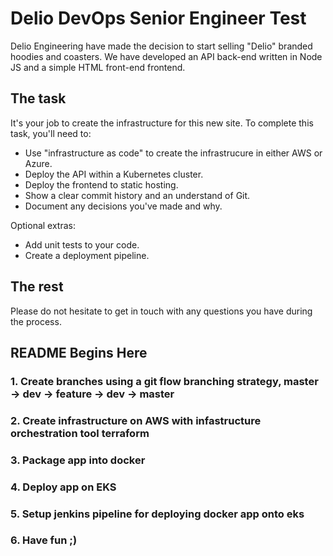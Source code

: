 # Delio DevOps Senior Engineer Test

Delio Engineering have made the decision to start selling "Delio" branded hoodies and coasters. We have developed an API back-end written in Node JS and a simple HTML front-end frontend. 

## The task

It's your job to create the infrastructure for this new site. To complete this task, you'll need to:

* Use "infrastructure as code" to create the infrastrucure in either AWS or Azure. 
* Deploy the API within a Kubernetes cluster.
* Deploy the frontend to static hosting.
* Show a clear commit history and an understand of Git.
* Document any decisions you've made and why.

Optional extras:

* Add unit tests to your code.
* Create a deployment pipeline.

## The rest

Please do not hesitate to get in touch with any questions you have during the process.

## README Begins Here 

### 1. Create branches using a git flow branching strategy, master -> dev -> feature -> dev -> master 

### 2. Create infrastructure on AWS with infastructure orchestration tool terraform

### 3. Package app into docker

### 4. Deploy app on EKS 

### 5. Setup jenkins pipeline for deploying docker app onto eks

### 6. Have fun ;)
